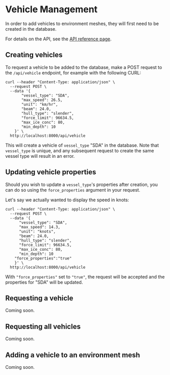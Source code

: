 # Vehicle Management

In order to add vehicles to environment meshes, they will first need to be created in the database.

For details on the API, see the [API reference page](api.md).

## Creating vehicles

To request a vehicle to be added to the database, make a POST request to the `/api/vehicle` endpoint,
for example with the following CURL:

```shell
curl --header "Content-Type: application/json" \
  --request POST \
  --data '{
       "vessel_type": "SDA",
       "max_speed": 26.5,
       "unit": "km/hr",
       "beam": 24.0,
       "hull_type": "slender",
       "force_limit": 96634.5,
       "max_ice_conc": 80,
       "min_depth": 10 
    }' \
  http://localhost:8000/api/vehicle
```

This will create a vehicle of `vessel_type` "SDA" in the database. Note that `vessel_type` is unique,
and any subsequent request to create the same vessel type will result in an error.

## Updating vehicle properties

Should you wish to update a `vessel_type`'s properties after creation, you can do so using the
`force_properties` argument in your request.

Let's say we actually wanted to display the speed in knots:

```shell
curl --header "Content-Type: application/json" \
  --request POST \
  --data '{
      "vessel_type": "SDA",
      "max_speed": 14.3,
      "unit": "knots",
      "beam": 24.0,
      "hull_type": "slender",
      "force_limit": 96634.5,
      "max_ice_conc": 80,
      "min_depth": 10 
    "force_properties":"true"
    }' \
  http://localhost:8000/api/vehicle
```
With `"force_properties"` set to `"true"`, the request will be accepted and the properties for "SDA"
will be updated.

## Requesting a vehicle

Coming soon.

## Requesting all vehicles

Coming soon.

## Adding a vehicle to an environment mesh

Coming soon.